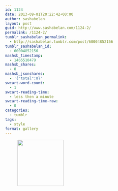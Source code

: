 ```yaml
---
id: 1124
date: 2013-09-01T20:22:42+00:00
author: sashabelan
layout: post
guid: http://www.sashabelan.com/1124-2/
permalink: /1124-2/
tumblr_sashabelan_permalink:
  - http://sashabelan.tumblr.com/post/60004852156
tumblr_sashabelan_id:
  - 60004852156
mashsb_timestamp:
  - 1465510479
mashsb_shares:
  - 0
mashsb_jsonshares:
  - '{"total":0}'
swcart-word-count:
  - 1
swcart-reading-time:
  - less then a minute
swcart-reading-time-raw:
  - 0
categories:
  - tumblr
tags:
  - style
format: gallery
---
```

<div id='gallery-537' class='gallery galleryid-1124 gallery-columns-3 gallery-size-thumbnail'>
  <figure class='gallery-item'> 
  
  <div class='gallery-icon portrait'>
    <a href='http://www.sashabelan.ru/1124-2/attachment/1125/'><img width="150" height="150" src="http://www.sashabelan.ru/wp-content/uploads/2013/09/tumblr_msgr9uXQWX1qarj97o1_540-150x150.jpg" class="attachment-thumbnail size-thumbnail" alt="" /></a>
  </div></figure>
</div>